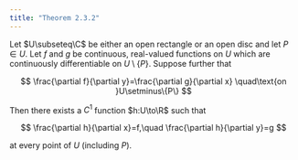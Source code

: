 ```yaml
---
title: "Theorem 2.3.2"
---
```


Let $U\subseteq\C$ be either an open rectangle or an open disc and let
$P\in U$. Let $f$ and $g$ be continuous, real-valued functions on $U$
which are continuously differentiable on $U\setminus\{P\}$. Suppose
further that

$$
\frac{\partial f}{\partial y}=\frac{\partial g}{\partial x}
\quad\text{on }U\setminus\{P\}
$$

Then there exists a $C^1$ function $h:U\to\R$ such that

$$
\frac{\partial h}{\partial x}=f,\quad
\frac{\partial h}{\partial y}=g
$$

at every point of $U$ (including $P$).

